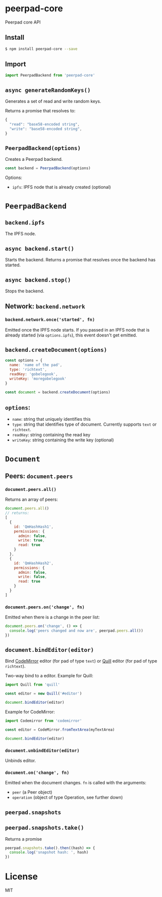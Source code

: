 # peerpad-core

Peerpad core API

## Install

```bash
$ npm install peerpad-core --save
```

## Import

```js
import PeerpadBackend from 'peerpad-core'
```

## `async generateRandomKeys()`

Generates a set of read and write random keys.

Returns a promise that resolves to:

```js
{
  "read": "base58-encoded string",
  "write": "base58-encoded string",
}
```


## `PeerpadBackend(options)`

Creates a Peerpad backend.

```js
const backend = PeerpadBackend(options)
```

Options:

* `ipfs`: IPFS node that is already created (optional)

# `PeerpadBackend`

## `backend.ipfs`

The IPFS node.

## `async backend.start()`

Starts the backend. Returns a promise that resolves once the backend has started.

## `async backend.stop()`

Stops the backend.

## Network: `backend.network`

### `backend.network.once('started', fn)`

Emitted once the IPFS node starts. If you passed in an IPFS node that is already started (via `options.ipfs`), this event doesn't get emitted.

## ```backend.createDocument(options)```

```js
const options = {
  name: 'name of the pad',
  type: 'richtext',
  readKey: 'gobelegook',
  writeKey: 'moregobelegook'
}

const document = backend.createDocument(options)
```

## `options`:

* `name`: string that uniquely identifies this
* `type`: string that identifies type of document. Currently supports `text` or `richtext`.
* `readKey`: string containing the read key
* `writeKey`: string containing the write key (optional)

# `Document`

## Peers: `document.peers`

### `document.peers.all()`

Returns an array of peers:

```js
document.peers.all()
// returns:
[
  {
    id: 'QmHashHash1',
    permissions: {
      admin: false,
      write: true,
      read: true
    }
  },
  {
    id: 'QmHashHash2',
    permissions: {
      admin: false,
      write: false,
      read: true
    }
  }
]
```

### `document.peers.on('change', fn)`

Emitted when there is a change in the peer list:

```js
document.peers.on('change', () => {
  console.log('peers changed and now are', peerpad.peers.all())
})
```

## `document.bindEditor(editor)`

Bind [CodeMirror](https://codemirror.net) editor (for pad of type `text`) or [Quill](https://quilljs.com) editor (for pad of type `richtext`).

Two-way bind to a  editor. Example for Quill:

```js
import Quill from 'quill'

const editor = new Quill('#editor')

document.bindEditor(editor)
```

Example for CodeMirror:

```js
import Codemirror from 'codemirror'

const editor = CodeMirror.fromTextArea(myTextArea)

document.bindEditor(editor)
```

### `document.unbindEditor(editor)`

Unbinds editor.

### `document.on('change', fn)`

Emitted when the document changes. `fn` is called with the arguments:

* `peer` (a Peer object)
* `operation` (object of type Operation, see further down)


## `peerpad.snapshots`

## `peerpad.snapshots.take()`

Returns a promise

```js
peerpad.snapshots.take().then((hash) => {
  console.log('snapshot hash: ', hash)
})
```

# License

MIT